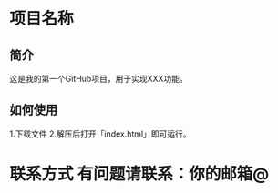 # 项目名称
## 简介
这是我的第一个GitHub项目，用于实现XXX功能。
## 如何使用
1.下载文件
2.解压后打开「index.html」即可运行。
# 联系方式 有问题请联系：你的邮箱@
